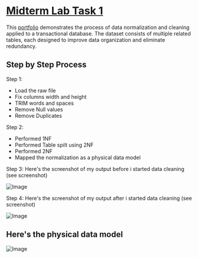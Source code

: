 # [Midterm Lab Task 1](https://github.com/user-attachments/files/19071685/Midterm.Lab.Task.1.xlsx)
This [portfolio](https://github.com/Soguilon/EDM-V3/blob/ff801c8db9c605937c606d9dbc5e33f94576d7fd/excel1.md) demonstrates the process of data normalization and cleaning applied to a transactional database. The dataset consists of multiple related tables, each designed to improve data organization and eliminate redundancy.

## Step by Step Process
Step 1:
- Load the raw file
- Fix columns width and height
- TRIM words and spaces
- Remove Null values
- Remove Duplicates

Step 2:
- Performed 1NF
- Performed Table spilt using 2NF
- Performed 2NF
- Mapped the normalization as a physical data model


Step 3: Here's the screenshot of my output before i started data cleaning (see screenshot)

![Image](https://github.com/user-attachments/assets/3cf0a6c8-9a9e-4396-a111-14d8be6af0f2)


Step 4: Here's the screenshot of my output after i started data cleaning (see screenshot)

![Image](https://github.com/user-attachments/assets/9daf38c7-759e-48ee-8403-af19cdfa2af1)

## Here's the physical data model

![Image](https://github.com/user-attachments/assets/105f7e3d-6e12-4af5-b09f-66e0428a5105)
